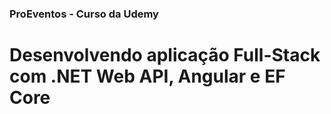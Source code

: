 ### ProEventos - Curso da Udemy

# Desenvolvendo aplicação Full-Stack com .NET Web API, Angular e EF Core  
